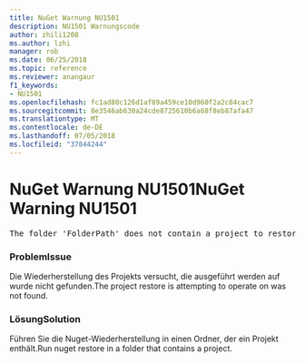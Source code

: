 ```yaml
---
title: NuGet Warnung NU1501
description: NU1501 Warnungscode
author: zhili1208
ms.author: lzhi
manager: rob
ms.date: 06/25/2018
ms.topic: reference
ms.reviewer: anangaur
f1_keywords:
- NU1501
ms.openlocfilehash: fc1ad80c126d1af89a459ce10d960f2a2c84cac7
ms.sourcegitcommit: 8e3546ab630a24cde8725610b6a68f8eb87afa47
ms.translationtype: MT
ms.contentlocale: de-DE
ms.lasthandoff: 07/05/2018
ms.locfileid: "37844244"
---
```

# <a name="nuget-warning-nu1501"></a><span data-ttu-id="690f6-103">NuGet Warnung NU1501</span><span class="sxs-lookup"><span data-stu-id="690f6-103">NuGet Warning NU1501</span></span>

<pre>The folder 'FolderPath' does not contain a project to restore.</pre>


### <a name="issue"></a><span data-ttu-id="690f6-104">Problem</span><span class="sxs-lookup"><span data-stu-id="690f6-104">Issue</span></span>
<span data-ttu-id="690f6-105">Die Wiederherstellung des Projekts versucht, die ausgeführt werden auf wurde nicht gefunden.</span><span class="sxs-lookup"><span data-stu-id="690f6-105">The project restore is attempting to operate on was not found.</span></span> 

### <a name="solution"></a><span data-ttu-id="690f6-106">Lösung</span><span class="sxs-lookup"><span data-stu-id="690f6-106">Solution</span></span>
<span data-ttu-id="690f6-107">Führen Sie die Nuget-Wiederherstellung in einen Ordner, der ein Projekt enthält.</span><span class="sxs-lookup"><span data-stu-id="690f6-107">Run nuget restore in a folder that contains a project.</span></span> 

